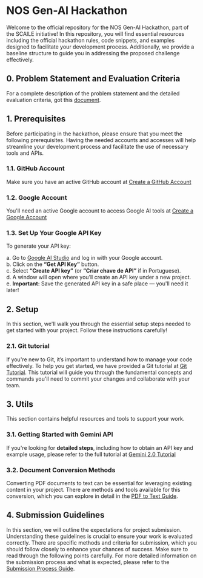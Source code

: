 # NOS Gen-AI Hackathon

Welcome to the official repository for the NOS Gen-AI Hackathon, part of the SCAILE initiative! In this repository, you will find essential resources including the official hackathon rules, code snippets, and examples designed to facilitate your development process. Additionally, we provide a baseline structure to guide you in addressing the proposed challenge effectively.

## 0. Problem Statement and Evaluation Criteria

For a complete description of the problem statement and the detailed evaluation criteria, got this [document](nos-gen-ai-hackathon/tutorials/problem_and_eval.md).

## 1. Prerequisites
Before participating in the hackathon, please ensure that you meet the following prerequisites. Having the needed accounts and accesses will help streamline your development process and facilitate the use of necessary tools and APIs.

### 1.1. GitHub Account

Make sure you have an active GitHub account at [Create a GitHub Account](https://github.com/signup)

### 1.2. Google Account

You'll need an active Google account to access Google AI tools at [Create a Google Account](https://accounts.google.com/signup)

### 1.3. Set Up Your Google API Key

To generate your API key:

a. Go to [Google AI Studio](https://aistudio.google.com/) and log in with your Google account.  
b. Click on the **“Get API Key”** button.  
c. Select **“Create API key”** (or **“Criar chave de API”** if in Portuguese).  
d. A window will open where you’ll create an API key under a new project.  
e. **Important:** Save the generated API key in a safe place — you'll need it later!

## 2. Setup
In this section, we'll walk you through the essential setup steps needed to get started with your project. Follow these instructions carefully!

### 2.1. Git tutorial

If you're new to Git, it’s important to understand how to manage your code effectively. To help you get started, we have provided a Git tutorial at [Git Tutorial](tutorials/git_tutorial.md). This tutorial will guide you through the fundamental concepts and commands you'll need to commit your changes and collaborate with your team.

## 3. Utils

This section contains helpful resources and tools to support your work.

### 3.1. Getting Started with Gemini API

If you're looking for **detailed steps**, including how to obtain an API key and example usage, please refer to the full tutorial at [Gemini 2.0 Tutorial](tutorials/gemini_tutorial.md)

### 3.2. Document Conversion Methods

Converting PDF documents to text can be essential for leveraging existing content in your project. There are methods and tools available for this conversion, which you can explore in detail in the [PDF to Text Guide](tutorials/pdf__to__txt.ipynb).


## 4. Submission Guidelines

In this section, we will outline the expectations for project submission. Understanding these guidelines is crucial to ensure your work is evaluated correctly. There are specific methods and criteria for submission, which you should follow closely to enhance your chances of success. Make sure to read through the following points carefully.
For more detailed information on the submission process and what is expected, please refer to the [Submission Process Guide](submission/README.md).